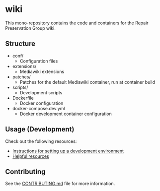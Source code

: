 # wiki

This mono-repository contains the code and containers for the Repair Preservation Group wiki.

## Structure
- conf/
  - Configuration files
- extensions/
  - Mediawiki extensions
- patches/
  - Patches for the default Mediawiki container, run at container build
- scripts/
  - Development scripts
- Dockerfile
  - Docker configuration
- docker-compose.dev.yml
  - Docker development container configuration

## Usage (Development)

Check out the following resources:

- [Instructions for setting up a development environment](https://github.com/repair-wiki/wiki/wiki/Setting-up-a-development-environment)
- [Helpful resources](https://github.com/repair-wiki/wiki/wiki/Resources)
  
## Contributing

See the [CONTRIBUTING.md](https://github.com/repair-wiki/wiki/blob/main/CONTRIBUTING.md) file for more information.

